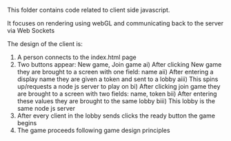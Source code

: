 This folder contains code related to client side javascript.

It focuses on rendering using webGL and communicating back to the server via Web Sockets

The design of the client is:
1) A person connects to the index.html page
2) Two buttons appear: New game, Join game
  ai) After clicking New game they are brought to a screen with one field: name
  aii) After entering a display name they are given a token and sent to a lobby
  aiii) This spins up/requests a node js server to play on
  bi) After clicking join game they are brought to a screen with two fields: name, token
  bii) After entering these values they are brought to the same lobby
  biii) This lobby is the same node js server
3) After every client in the lobby sends clicks the ready button the game begins
4) The game proceeds following game design principles 

